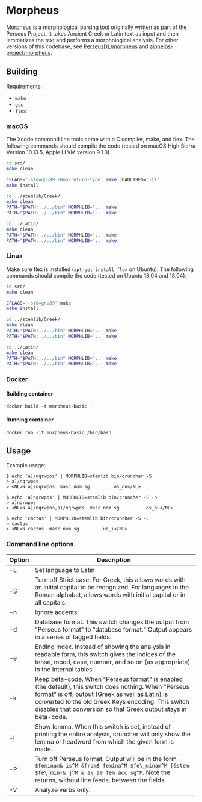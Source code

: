 # Morpheus

Morpheus is a morphological parsing tool originally written as part of the Perseus Project.
It takes Ancient Greek or Latin text as input and then lemmatizes the text and performs a morphological analysis.
For other versions of this codebase, see [PerseusDL/morpheus](https://github.com/PerseusDL/morpheus)
and [alpheios-project/morpheus](https://github.com/alpheios-project/morpheus).

## Building

Requirements:
- `make`
- `gcc`
- `flex`

### macOS

The Xcode command line tools come with a C compiler, make, and flex.
The following commands should compile the code
(tested on macOS High Sierra Version 10.13.5, Apple LLVM version 9.1.0).

```bash
cd src/
make clean

CFLAGS='-std=gnu89 -Wno-return-type' make LOADLIBES='-ll'
make install

cd ../stemlib/Greek/
make clean
PATH="$PATH:../../bin" MORPHLIB='..' make
PATH="$PATH:../../bin" MORPHLIB='..' make

cd ../Latin/
make clean
PATH="$PATH:../../bin" MORPHLIB='..' make
PATH="$PATH:../../bin" MORPHLIB='..' make
```

### Linux

Make sure flex is installed (`apt-get install flex` on Ubuntu).
The following commands should compile the code (tested on Ubuntu 16.04 and 18.04).

```bash
cd src/
make clean

CFLAGS='-std=gnu89' make
make install

cd ../stemlib/Greek/
make clean
PATH="$PATH:../../bin" MORPHLIB='..' make
PATH="$PATH:../../bin" MORPHLIB='..' make

cd ../Latin/
make clean
PATH="$PATH:../../bin" MORPHLIB='..' make
PATH="$PATH:../../bin" MORPHLIB='..' make
```

### Docker

#### Building container

`docker build -t morpheus-basic .`

#### Running container

`docker run -it morpheus-basic /bin/bash`

## Usage

Example usage:

```
$ echo 'a)/nqrwpos' | MORPHLIB=stemlib bin/cruncher -S
> a)/nqrwpos
> <NL>N a)/nqrwpos  masc nom sg			os_ou</NL>
```

```
$ echo 'a)nqrwpos' | MORPHLIB=stemlib bin/cruncher -S -n
> a)nqrwpos
> <NL>N a)/nqrwpos,a)/nqrwpos  masc nom sg			os_ou</NL>
```

```
$ echo 'cactus' | MORPHLIB=stemlib bin/cruncher -S -L
> cactus
> <NL>N cactus  masc nom sg			us_i</NL>
```

### Command line options

| Option | Description |
| - | - |
| -L | Set language to Latin |
| -S | Turn off Strict case. For Greek, this allows words with an initial capital to be recognized. For languages in the Roman alphabet, allows words with initial capital or in all capitals. |
| -n | Ignore accents.|
| -d | Database format. This switch changes the output from "Perseus format" to "database format." Output appears in a series of tagged fields. |
| -e | Ending index. Instead of showing the analysis in readable form, this switch gives the indices of the tense, mood, case, number, and so on (as appropriate) in the internal tables. |
| -k | Keep beta-code. When "Perseus format" is enabled (the default), this switch does nothing. When "Perseus format" is off, output (Greek as well as Latin) is converted to the old Greek Keys encoding. This switch disables that conversion so that Greek output stays in beta-code. |
| -l | Show lemma. When this switch is set, instead of printing the entire analysis, cruncher will only show the lemma or headword from which the given form is made. |
| -P | Turn off Perseus format. Output will be in the form `$feminam& is^M &from$ femina^M $fe\_minam^M [&stem $fe\_min-& ]^M & a\_ae fem acc sg^M`. Note the returns, without line feeds, between the fields. |
| -V | Analyze verbs only. |
